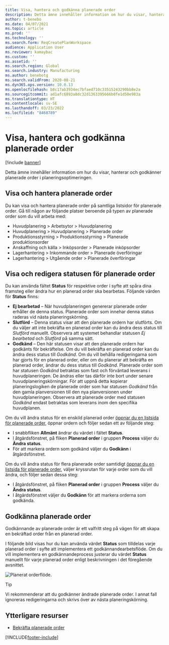 ```yaml
---
title: Visa, hantera och godkänna planerade order
description: Detta ämne innehåller information om hur du visar, hanterar och godkänner planerade order i planeringsoptimeringen.
author: t-benebo
ms.date: 04/07/2021
ms.topic: article
ms.prod: ''
ms.technology: ''
ms.search.form: ReqCreatePlanWorkspace
audience: Application User
ms.reviewer: kamaybac
ms.custom: ''
ms.assetid: ''
ms.search.region: Global
ms.search.industry: Manufacturing
ms.author: benebotg
ms.search.validFrom: 2020-08-21
ms.dyn365.ops.version: 10.0.13
ms.openlocfilehash: b8c17ab3934ec7bfaed710c33515243290bb8e2a
ms.sourcegitcommit: ad1afc6893a8dc32d1363395666b0fe1d50e983a
ms.translationtype: HT
ms.contentlocale: sv-SE
ms.lasthandoff: 03/23/2022
ms.locfileid: "8468789"
---
```

# <a name="view-manage-and-approve-planned-orders"></a>Visa, hantera och godkänna planerade order

[!include [banner](../../includes/banner.md)]

Detta ämne innehåller information om hur du visar, hanterar och godkänner planerade order i planeringsoptimeringen.

## <a name="view-and-manage-planned-orders"></a><a name="view-planned-orders"></a>Visa och hantera planerade order

Du kan visa och hantera planerade order på samtliga listsidor för planerade order. Gå till någon av följande platser beroende på typen av planerade order som du vill arbeta med:

- Huvudplanering \> Arbetsytor \> Huvudplanering
- Huvudplanering \> Huvudplanering \> Planerade order
- Produktionsstyrning \> Produktionsstyrning \> Planerade produktionsorder
- Anskaffning och källa \> Inköpsorder \> Planerade inköpsorder
- Lagerhantering \> Inkommande order \> Planerade överföringar
- Lagerhantering \> Utgående order \> Planerade överföringar

## <a name="view-and-edit-the-status-of-planned-orders"></a>Visa och redigera statusen för planerade order

Du kan använda fältet **Status** för respektive order i syfte att spåra dina framsteg eller ändra hur en planerad order ska bearbetas. Följande värden för **Status** finns:

- **Ej bearbetad** – När huvudplaneringen genererar planerade order erhåller de denna status. Planerade order som innehar denna status raderas vid nästa planeringskörning.
- **Slutförd** – Denna status visar att den planerade ordern har slutförts. Om du väljer att inte bekräfta en planerad order kan du ändra dess status till *Slutförd* manuellt. Observera att systemet behandlar statusen *Ej bearbetad* och *Slutförd* på samma sätt.
- **Godkänd** – Den här statusen visar att den planerade ordern har godkänts för bekräftelse. Om du vill bekräfta en planerad order kan du ändra dess status till *Godkänd*. Om du vill behålla redigeringarna som har gjorts för en planerad order, eller om du planerar att bekräfta en planerad order, ändrar du dess status till *Godkänd*. Planerade order som har statusen *Godkänd* betraktas som fast och förväntad leverans i huvudplaneringen. De ändras eller tas därför inte bort under senare huvudplaneringskörningar. För att uppnå detta kopierar planeringslogiken de planerade order som har statusen *Godkänd* från den gamla planversionen till den nya planversionen under huvudplaneringen. Observera att planerade order med statusen *Godkänd* endast betraktas som leverans inom den specifika huvudplanen.

Om du vill ändra status för en enskild planerad order [öppnar du en listsida för planerade order](#view-planned-orders), öppnar ordern och följer sedan ett av följande steg:

- I snabbfliken **Allmänt** ändrar du värdet i fältet **Status**.
- I åtgärdsfönstret, på fliken **Planerad order** i gruppen **Process** väljer du **Ändra status**.
- För att markera ordern som godkänd väljer du **Godkänn** i åtgärdsfönstret.

Om du vill ändra status för flera planerade order samtidigt [öppnar du en listsida för planerade order](#view-planned-orders), väljer kryssrutan för varje order som du vill ändra, och följer sedan dessa steg:

- I åtgärdsfönstret, på fliken **Planerad order** i gruppen **Process** väljer du **Ändra status**.
- I åtgärdsfönstret väljer du **Godkänn** för att markera orderna som godkända.

## <a name="approve-planned-orders"></a>Godkänna planerade order

Godkännande av planerade order är ett valfritt steg på vägen för att skapa en bekräftad order från en planerad order.

I följande bild visas hur du kan använda värdet **Status** som tilldelas varje planerad order i syfte att implementera ett godkännandearbetsflöde. Om du vill implementera en godkännandeprocess justerar du värdet **Status** manuellt för varje planerad order enligt beskrivningen i det föregående avsnittet.

![Planerat orderflöde.](media/approved-planned-orders-1.png)

> [!TIP]
> Vi rekommenderar att du godkänner ändrade planerade order. I annat fall ignoreras redigeringarna och skrivs över av nästa planeringskörning.

## <a name="additional-resources"></a>Ytterligare resurser

- [Bekräfta planerade order](planned-order-firming.md)

[!INCLUDE[footer-include](../../../includes/footer-banner.md)]
